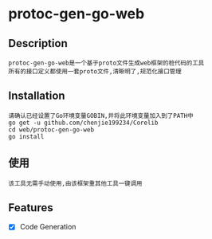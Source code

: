 # protoc-gen-go-web

## Description
	protoc-gen-go-web是一个基于proto文件生成web框架的桩代码的工具
	所有的接口定义都使用一套proto文件,清晰明了,规范化接口管理

## Installation
	请确认已经设置了Go环境变量GOBIN,并将此环境变量加入到了PATH中
	go get -u github.com/chenjie199234/Corelib
	cd web/protoc-gen-go-web
	go install

## 使用
	该工具无需手动使用,由该框架重其他工具一键调用

## Features
- [X] Code Generation
